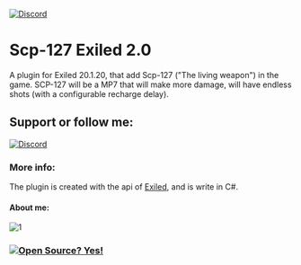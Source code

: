 [![Discord](https://img.shields.io/discord/591914197219016707.svg?label=&logo=discord&logoColor=ffffff&color=7389D8&labelColor=6A7EC2)](https://discord.gg/BHCgvttTzF)

# Scp-127 Exiled 2.0
A plugin for Exiled 20.1.20, that add Scp-127 ("The living weapon") in the game. 
SCP-127 will be a MP7 that will make more damage, will have endless shots (with a configurable recharge delay).

## Support or follow me:
[![Discord](https://img.shields.io/discord/591914197219016707.svg?label=&logo=discord&logoColor=ffffff&color=7389D8&labelColor=6A7EC2)](https://discord.gg/BHCgvttTzF)


### More info:
The plugin is created with the api of [Exiled](link), and is write in C#.

#### About me:

![1](https://github-readme-stats.vercel.app/api/top-langs/?username=boghilife&theme=blue-green)

### [![Open Source? Yes!](https://badgen.net/badge/Open%20Source%20%3F/Yes%21/blue?icon=github)](https://github.com/Naereen/badges/)

